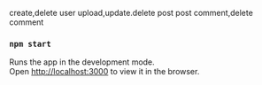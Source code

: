 create,delete user
upload,update.delete post
post comment,delete comment

### `npm start`

Runs the app in the development mode.\
Open [http://localhost:3000](http://localhost:3000) to view it in the browser.


